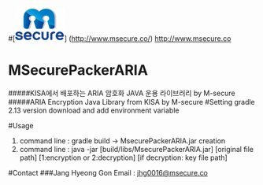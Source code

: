 
#[![MSecure](/MSecure.png)] (http://www.msecure.co/) <http://www.msecure.co>

# MSecurePackerARIA
#####KISA에서 배포하는 ARIA 암호화 JAVA 운용 라이브러리 by M-secure
#####ARIA Encryption Java Library from KISA by M-secure
#Setting
gradle 2.13 version download and add environment variable

#Usage
1. command line : gradle build -> MsecurePackerARIA.jar creation
2. command line : java -jar [build/libs/MsecurePackerARIA.jar] [original file path] [1:encryption or 2:decryption] [if decryption: key file path]


#Contact
###Jang Hyeong Gon
Email : jhg0016@msecure.co

